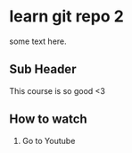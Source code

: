 # learn git repo 2

some text here.

## Sub Header

This course is so good <3

## How to watch

1. Go to Youtube
